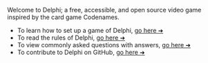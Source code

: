 Welcome to Delphi; a free, accessible, and open source video game inspired by the card game Codenames.

- To learn how to set up a game of Delphi, [go here ➜](./setup)
- To read the rules of Delphi, [go here ➜](./rules)
- To view commonly asked questions with answers, [go here ➜](./faq)
- To contribute to Delphi on GitHub, [go here ➜](https://github.com/delphi-game)